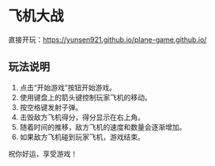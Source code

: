 # 飞机大战
直接开玩：https://yunsen921.github.io/plane-game.github.io/

## 玩法说明

1. 点击“开始游戏”按钮开始游戏。
2. 使用键盘上的箭头键控制玩家飞机的移动。
3. 按空格键发射子弹。
4. 击毁敌方飞机得分，得分显示在右上角。
5. 随着时间的推移，敌方飞机的速度和数量会逐渐增加。
6. 如果敌方飞机碰到玩家飞机，游戏结束。

祝你好运，享受游戏！
